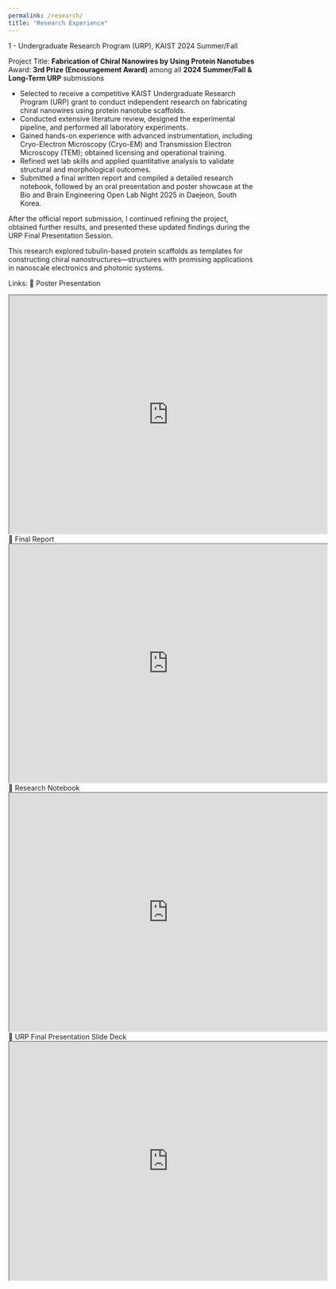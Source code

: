```yaml
---
permalink: /research/
title: "Research Experience"
---
```

1 - Undergraduate Research Program (URP), KAIST 2024 Summer/Fall

Project Title: **Fabrication of Chiral Nanowires by Using Protein Nanotubes**
Award: **3rd Prize (Encouragement Award)** among all **2024 Summer/Fall & Long-Term URP** submissions
- Selected to receive a competitive KAIST Undergraduate Research Program (URP) grant to conduct independent research on fabricating chiral nanowires using protein nanotube scaffolds.
- Conducted extensive literature review, designed the experimental pipeline, and performed all laboratory experiments.
- Gained hands-on experience with advanced instrumentation, including Cryo-Electron Microscopy (Cryo-EM) and Transmission Electron Microscopy (TEM); obtained licensing and operational training.
- Refined wet lab skills and applied quantitative analysis to validate structural and morphological outcomes.
- Submitted a final written report and compiled a detailed research notebook, followed by an oral presentation and poster showcase at the Bio and Brain Engineering Open Lab Night 2025 in Daejeon, South Korea.

After the official report submission, I continued refining the project, obtained further results, and presented these updated findings during the URP Final Presentation Session.

This research explored tubulin-based protein scaffolds as templates for constructing chiral nanostructures—structures with promising applications in nanoscale electronics and photonic systems.

Links:
🔗 Poster Presentation 
<iframe src="https://drive.google.com/file/d/18FxxJ-vs4o5ejyYdAvXPKO9wcPfAAXvr/preview" width="640" height="480" allow="autoplay"></iframe>
🔗 Final Report 
<iframe src="https://drive.google.com/file/d/1vnc5KBFhVWGxMGyYZpf-FBPAkaQDi-wV/preview" width="640" height="480" allow="autoplay"></iframe>
🔗 Research Notebook
<iframe src="https://drive.google.com/file/d/1D9OkieXNns66GTgQYglHUznykC7ponw5/preview" width="640" height="480" allow="autoplay"></iframe>
🔗 URP Final Presentation Slide Deck
<iframe src="https://drive.google.com/file/d/1A5X5tzHHquRywi4H3duoFbkycZYOjU6r/preview" width="640" height="480" allow="autoplay"></iframe>

